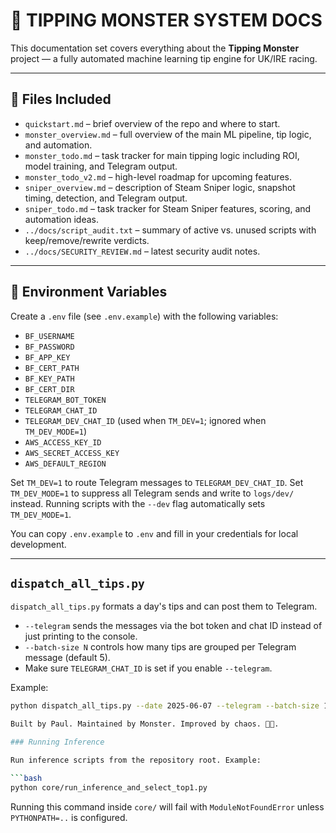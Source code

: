 # 🧠 TIPPING MONSTER SYSTEM DOCS

This documentation set covers everything about the **Tipping Monster** project — a fully automated machine learning tip engine for UK/IRE racing.

---

## 📄 Files Included

- `quickstart.md` – brief overview of the repo and where to start.
- `monster_overview.md` – full overview of the main ML pipeline, tip logic, and automation.
- `monster_todo.md` – task tracker for main tipping logic including ROI, model training, and Telegram output.
- `monster_todo_v2.md` – high-level roadmap for upcoming features.
- `sniper_overview.md` – description of Steam Sniper logic, snapshot timing, detection, and Telegram output.
- `sniper_todo.md` – task tracker for Steam Sniper features, scoring, and automation ideas.
- `../docs/script_audit.txt` – summary of active vs. unused scripts with keep/remove/rewrite verdicts.
- `../docs/SECURITY_REVIEW.md` – latest security audit notes.

---

## 🔑 Environment Variables

Create a `.env` file (see `.env.example`) with the following variables:

- `BF_USERNAME`
- `BF_PASSWORD`
- `BF_APP_KEY`
- `BF_CERT_PATH`
- `BF_KEY_PATH`
- `BF_CERT_DIR`
- `TELEGRAM_BOT_TOKEN`
- `TELEGRAM_CHAT_ID`
- `TELEGRAM_DEV_CHAT_ID` (used when `TM_DEV=1`; ignored when `TM_DEV_MODE=1`)
- `AWS_ACCESS_KEY_ID`
- `AWS_SECRET_ACCESS_KEY`
- `AWS_DEFAULT_REGION`

Set `TM_DEV=1` to route Telegram messages to `TELEGRAM_DEV_CHAT_ID`.
Set `TM_DEV_MODE=1` to suppress all Telegram sends and write to `logs/dev/` instead.
Running scripts with the `--dev` flag automatically sets `TM_DEV_MODE=1`.

You can copy `.env.example` to `.env` and fill in your credentials for local development.

---

## `dispatch_all_tips.py`

`dispatch_all_tips.py` formats a day's tips and can post them to Telegram.

- `--telegram` sends the messages via the bot token and chat ID instead of just printing to the console.
- `--batch-size N` controls how many tips are grouped per Telegram message (default 5).
- Make sure `TELEGRAM_CHAT_ID` is set if you enable `--telegram`.

Example:

```bash
python dispatch_all_tips.py --date 2025-06-07 --telegram --batch-size 10

Built by Paul. Maintained by Monster. Improved by chaos. 🧠🐎.

### Running Inference

Run inference scripts from the repository root. Example:

```bash
python core/run_inference_and_select_top1.py
```
Running this command inside `core/` will fail with `ModuleNotFoundError` unless `PYTHONPATH=..` is configured.


